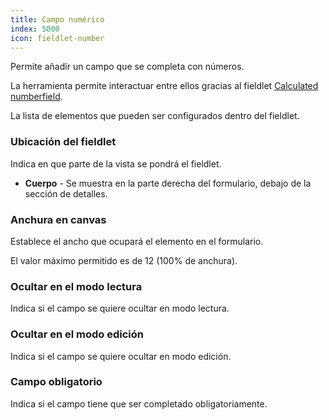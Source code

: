 ```yaml
---
title: Campo numérico
index: 5000
icon: fieldlet-number
---
```


Permite añadir un campo que se completa con números.

La herramienta permite interactuar entre ellos gracias al fieldlet [Calculated numberfield](rules/palette/fieldlets/calculated-numberfield).

La lista de elementos que pueden ser configurados dentro del fieldlet.


### Ubicación del fieldlet
Indica en que parte de la vista se pondrá el fieldlet.

- **Cuerpo** - Se muestra en la parte derecha del formulario, debajo de la sección de detalles.

### Anchura en canvas

Establece el ancho que ocupará el elemento en el formulario.

El valor máximo permitido es de 12 (100% de anchura).

### Ocultar en el modo lectura

Indica si el campo se quiere ocultar en modo lectura.

### Ocultar en el modo edición

Indica si el campo se quiere ocultar en modo edición.

### Campo obligatorio

Indica si el campo tiene que ser completado obligatoriamente.